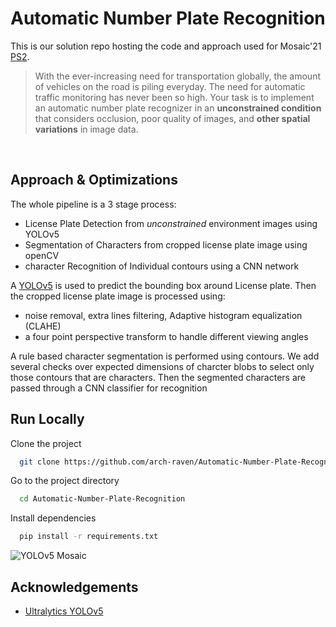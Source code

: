 
# Automatic Number Plate Recognition

This is our solution repo hosting the code and approach used for Mosaic'21 [PS2](./Mosaic'21_PS2.pdf).
<br>
> With the ever-increasing need for transportation globally, the amount of vehicles on the road is piling everyday. The need for automatic traffic monitoring has never been so high. Your task is to implement an automatic number plate recognizer in an **unconstrained condition** that considers occlusion, poor quality of images, and **other spatial variations** in image data.
<br>

## Approach & Optimizations

The whole pipeline is a 3 stage process:

- License Plate Detection from _unconstrained_ environment images using YOLOv5
- Segmentation of Characters from cropped license plate image using openCV
- character Recognition of Individual contours using a CNN network

A [YOLOv5](#acknowledgements) is used to predict the bounding box around License plate. Then the cropped license plate image is processed using:

- noise removal, extra lines filtering, Adaptive histogram equalization (CLAHE)
- a four point perspective transform to handle different viewing angles

A rule based character segmentation is performed using contours. We add several checks over expected dimensions of charcter blobs to select only those contours that are characters. Then the segmented characters are passed through a CNN classifier for recognition

## Run Locally

Clone the project

```bash
  git clone https://github.com/arch-raven/Automatic-Number-Plate-Recognition.git
```

Go to the project directory

```bash
  cd Automatic-Number-Plate-Recognition
```

Install dependencies

```bash
  pip install -r requirements.txt
```


![YOLOv5 Mosaic](media/media_images_Validation_9_0.jpg)

## Acknowledgements

- [Ultralytics YOLOv5](https://github.com/ultralytics/yolov5)

